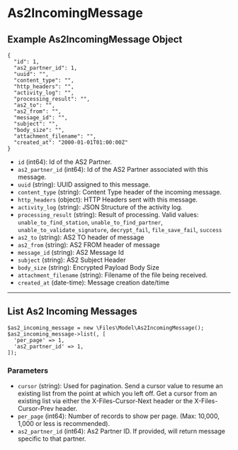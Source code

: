 # As2IncomingMessage

## Example As2IncomingMessage Object

```
{
  "id": 1,
  "as2_partner_id": 1,
  "uuid": "",
  "content_type": "",
  "http_headers": "",
  "activity_log": "",
  "processing_result": "",
  "as2_to": "",
  "as2_from": "",
  "message_id": "",
  "subject": "",
  "body_size": "",
  "attachment_filename": "",
  "created_at": "2000-01-01T01:00:00Z"
}
```

* `id` (int64): Id of the AS2 Partner.
* `as2_partner_id` (int64): Id of the AS2 Partner associated with this message.
* `uuid` (string): UUID assigned to this message.
* `content_type` (string): Content Type header of the incoming message.
* `http_headers` (object): HTTP Headers sent with this message.
* `activity_log` (string): JSON Structure of the activity log.
* `processing_result` (string): Result of processing. Valid values: `unable_to_find_station`, `unable_to_find_partner`, `unable_to_validate_signature`, `decrypt_fail`, `file_save_fail`, `success`
* `as2_to` (string): AS2 TO header of message
* `as2_from` (string): AS2 FROM header of message
* `message_id` (string): AS2 Message Id
* `subject` (string): AS2 Subject Header
* `body_size` (string): Encrypted Payload Body Size
* `attachment_filename` (string): Filename of the file being received.
* `created_at` (date-time): Message creation date/time

---

## List As2 Incoming Messages

```
$as2_incoming_message = new \Files\Model\As2IncomingMessage();
$as2_incoming_message->list(, [
  'per_page' => 1,
  'as2_partner_id' => 1,
]);
```


### Parameters

* `cursor` (string): Used for pagination.  Send a cursor value to resume an existing list from the point at which you left off.  Get a cursor from an existing list via either the X-Files-Cursor-Next header or the X-Files-Cursor-Prev header.
* `per_page` (int64): Number of records to show per page.  (Max: 10,000, 1,000 or less is recommended).
* `as2_partner_id` (int64): As2 Partner ID.  If provided, will return message specific to that partner.
